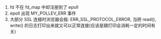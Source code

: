 1. fd 不在 fd_map 中却注册到了 epoll
2. epoll 出现 MY_POLLEV_ERR 事件
3. 大部分 SSL 连接时浏览器会报: ERR_SSL_PROTOCOL_ERROR, 
当把 read(), write() 的日志打印出来就又可以正常连接(应该是跟打印会消耗一定的时间有关)
